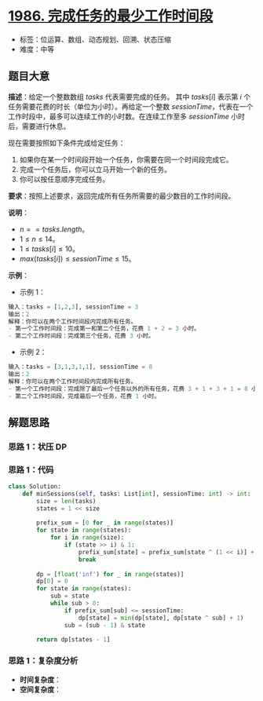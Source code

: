 # [1986. 完成任务的最少工作时间段](https://leetcode.cn/problems/minimum-number-of-work-sessions-to-finish-the-tasks/)

- 标签：位运算、数组、动态规划、回溯、状态压缩
- 难度：中等

## 题目大意

**描述**：给定一个整数数组 $tasks$ 代表需要完成的任务。 其中 $tasks[i]$ 表示第 $i$ 个任务需要花费的时长（单位为小时）。再给定一个整数 $sessionTime$，代表在一个工作时段中，最多可以连续工作的小时数。在连续工作至多 $sessionTime$ 小时后，需要进行休息。

现在需要按照如下条件完成给定任务：

1. 如果你在某一个时间段开始一个任务，你需要在同一个时间段完成它。
2. 完成一个任务后，你可以立马开始一个新的任务。
3. 你可以按任意顺序完成任务。

**要求**：按照上述要求，返回完成所有任务所需要的最少数目的工作时间段。

**说明**：

- $n == tasks.length$。
- $1 \le n \le 14$。
- $1 \le tasks[i] \le 10$。
- $max(tasks[i]) \le sessionTime \le 15$。

**示例**：

- 示例 1：

```Python
输入：tasks = [1,2,3], sessionTime = 3
输出：2
解释：你可以在两个工作时间段内完成所有任务。
- 第一个工作时间段：完成第一和第二个任务，花费 1 + 2 = 3 小时。
- 第二个工作时间段：完成第三个任务，花费 3 小时。
```

- 示例 2：

```Python
输入：tasks = [3,1,3,1,1], sessionTime = 8
输出：2
解释：你可以在两个工作时间段内完成所有任务。
- 第一个工作时间段：完成除了最后一个任务以外的所有任务，花费 3 + 1 + 3 + 1 = 8 小时。
- 第二个工作时间段，完成最后一个任务，花费 1 小时。
```

## 解题思路

### 思路 1：状压 DP

### 思路 1：代码

```Python
class Solution:
    def minSessions(self, tasks: List[int], sessionTime: int) -> int:
        size = len(tasks)
        states = 1 << size
        
        prefix_sum = [0 for _ in range(states)]
        for state in range(states):
            for i in range(size):
                if (state >> i) & 1:
                    prefix_sum[state] = prefix_sum[state ^ (1 << i)] + tasks[i]
                    break
        
        dp = [float('inf') for _ in range(states)]
        dp[0] = 0
        for state in range(states):
            sub = state
            while sub > 0:
                if prefix_sum[sub] <= sessionTime:
                    dp[state] = min(dp[state], dp[state ^ sub] + 1)
                sub = (sub - 1) & state

        return dp[states - 1]
```

### 思路 1：复杂度分析

- **时间复杂度**：
- **空间复杂度**：

